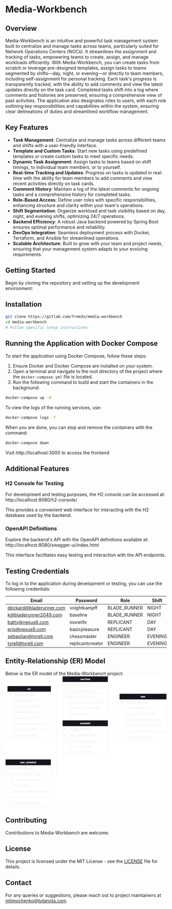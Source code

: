 # Media-Workbench

## Overview
Media-Workbench is an intuitive and powerful task management system built to centralize and manage tasks across teams, particularly suited for Network Operations Centers (NOCs). It streamlines the assignment and tracking of tasks, empowering teams to create, assign, and manage workloads efficiently. With Media-Workbench, you can create tasks from scratch or leverage pre-designed templates, assign tasks to teams segmented by shifts—day, night, or evening—or directly to team members, including self-assignment for personal tracking. Each task's progress is transparently tracked, with the ability to add comments and view the latest updates directly on the task card. Completed tasks shift into a log where comments and histories are preserved, ensuring a comprehensive view of past activities. The application also designates roles to users, with each role outlining key responsibilities and capabilities within the system, ensuring clear delineations of duties and streamlined workflow management.

## Key Features
- **Task Management**: Centralize and manage tasks across different teams and shifts with a user-friendly interface.
- **Template and Custom Tasks**: Start new tasks using predefined templates or create custom tasks to meet specific needs.
- **Dynamic Task Assignment**: Assign tasks to teams based on shift timings, to individual team members, or to yourself.
- **Real-time Tracking and Updates**: Progress on tasks is updated in real-time with the ability for team members to add comments and view recent activities directly on task cards.
- **Comment History**: Maintain a log of the latest comments for ongoing tasks and a comprehensive history for completed tasks.
- **Role-Based Access**: Define user roles with specific responsibilities, enhancing structure and clarity within your team's operations.
- **Shift Segmentation**: Organize workload and task visibility based on day, night, and evening shifts, optimizing 24/7 operations.
- **Backend Efficiency**: A robust Java backend powered by Spring Boot ensures optimal performance and reliability.
- **DevOps Integration**: Seamless deployment process with Docker, Terraform, and Ansible for streamlined operations.
- **Scalable Architecture**: Built to grow with your team and project needs, ensuring that your management system adapts to your evolving requirements.



## Getting Started
Begin by cloning the repository and setting up the development environment:


## Installation
```bash
git clone https://gitlab.com/frem3n/media-workbench
cd media-workbench
# Follow specific setup instructions
```

## Running the Application with Docker Compose

To start the application using Docker Compose, follow these steps:

1. Ensure Docker and Docker Compose are installed on your system.
2. Open a terminal and navigate to the root directory of the project where the `docker-compose.yml` file is located.
3. Run the following command to build and start the containers in the background:

```bash
docker-compose up -d
```

To view the logs of the running services, use:
```bash
docker-compose logs -f
```

When you are done, you can stop and remove the containers with the command:
```bash
docker-compose down
```

Visit http://localhost:3000 to access the frontend

## Additional Features

### H2 Console for Testing
For development and testing purposes, the H2 console can be accessed at:
http://localhost:8080/h2-console/

This provides a convenient web interface for interacting with the H2 database used by the backend.

### OpenAPI Definitions
Explore the backend's API with the OpenAPI definitions available at:
http://localhost:8080/swagger-ui/index.html

This interface facilitates easy testing and interaction with the API endpoints.


## Testing Credentials

To log in to the application during development or testing, you can use the following credentials:

| Email                     | Password          | Role          | Shift     |
|---------------------------|-------------------|---------------|-----------|
| deckard@bladerunner.com   | voightkampff      | BLADE_RUNNER  | NIGHT     |
| k@bladerunner2049.com     | baseline          | BLADE_RUNNER  | NIGHT     |
| batty@nexus6.com          | morelife          | REPLICANT     | DAY       |
| pris@nexus6.com           | basicpleasure     | REPLICANT     | DAY       |
| sebastian@tyrell.com      | chessmaster       | ENGINEER      | EVENING   |
| tyrell@tyrell.com         | replicantcreator  | ENGINEER      | EVENING   |


## Entity-Relationship (ER) Model
Below is the ER model of the Media-Workbench project:
![ER Model](_docs/er_diagram.png)


## Contributing
Contributions to Media-Workbench are welcome.

## License
This project is licensed under the MIT License - see the [LICENSE](LICENSE.md) file for details.

## Contact
For any queries or suggestions, please reach out to project maintainers at mtimochenko@tutanota.com.